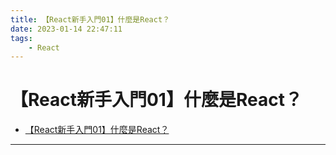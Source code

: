 ```yaml
---
title: 【React新手入門01】什麼是React？
date: 2023-01-14 22:47:11
tags:
    - React
---
```


# 【React新手入門01】什麼是React？

- [【React新手入門01】什麼是React？](#react新手入門01什麼是react)

---


